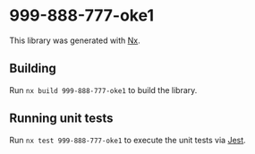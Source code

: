 # 999-888-777-oke1

This library was generated with [Nx](https://nx.dev).

## Building

Run `nx build 999-888-777-oke1` to build the library.

## Running unit tests

Run `nx test 999-888-777-oke1` to execute the unit tests via [Jest](https://jestjs.io).
